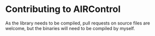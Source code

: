 # Contributing to AIRControl

As the library needs to be compiled, pull requests on source files are
welcome, but the binaries will need to be compiled by myself.
